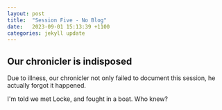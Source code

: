 ```yaml
---
layout: post
title:  "Session Five - No Blog"
date:   2023-09-01 15:13:39 +1100
categories: jekyll update
---
```

## Our chronicler is indisposed

Due to illness, our chronicler not only failed to document this session, he actually forgot it happened.

I'm told we met Locke, and fought in a boat. Who knew?
